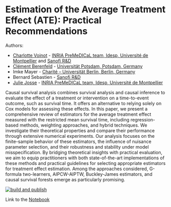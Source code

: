# Estimation of the Average Treatment Effect (ATE): Practical Recommendations

Authors:

- [Charlotte Voinot](https://chvoinot.github.io/) - [INRIA PreMeDICaL team, Idesp, Université de Montpellier](https://team.inria.fr/premedical/) and [Sanofi R&D](https://www.sanofi.com/en)
- [Clément Berenfeld](https://cberenfeld.github.io/) - [Universität Potsdam, Potsdam, Germany](https://www.uni-potsdam.de/en/university-of-potsdam)
- Imke Mayer - [Charité – Universität Berlin, Berlin, Germany](https://www.charite.de/)
- Bernard Sebastien - [Sanofi R&D](https://www.sanofi.com/en)
- [Julie Josse](http://juliejosse.com/) - [INRIA PreMeDICaL team, Idesp, Université de Montpellier](https://team.inria.fr/premedical/)

Causal survival analysis combines survival analysis and causal inference to evaluate the effect of a treatment or intervention on a time-to-event outcome, such as survival time. It offers an alternative to relying solely on Cox models for assessing these effects. In this paper, we present a comprehensive review of estimators for the average treatment effect measured with the restricted mean survival time, including regression-based methods, weighting approaches, and hybrid techniques. We investigate their theoretical properties and compare their performance through extensive numerical experiments. Our analysis focuses on the finite-sample behavior of these estimators, the influence of nuisance parameter selection, and their robustness and stability under model misspecification. By bridging theoretical insights with practical evaluation, we aim to equip practitioners with both state-of-the-art implementations of these methods and practical guidelines for selecting appropriate estimators for treatment effect estimation. Among the approaches considered, G-formula two-learners, AIPCW-AIPTW, Buckley-James estimators, and causal survival forests emerge as particularly promising.


[![build and publish](https://github.com/Sanofi-Public/causal_survival_analysis/actions/workflows/build.yml/badge.svg)](https://github.com/Sanofi-Public/causal_survival_analysis/actions/workflows/build.yml)

Link to the [Notebook](https://sanofi-public.github.io/causal_survival_analysis/)
